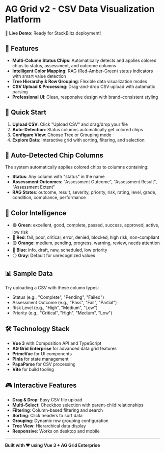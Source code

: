 # AG Grid v2 - CSV Data Visualization Platform

🚀 **Live Demo**: Ready for StackBlitz deployment!

## 🎯 Features

- **Multi-Column Status Chips**: Automatically detects and applies colored chips to status, assessment, and outcome columns
- **Intelligent Color Mapping**: RAG (Red-Amber-Green) status indicators with smart value detection
- **Tree Hierarchy & Row Grouping**: Flexible data visualization modes
- **CSV Upload & Processing**: Drag-and-drop CSV upload with automatic parsing
- **Professional UI**: Clean, responsive design with brand-consistent styling

## 🔧 Quick Start

1. **Upload CSV**: Click "Upload CSV" and drag/drop your file
2. **Auto-Detection**: Status columns automatically get colored chips
3. **Configure View**: Choose Tree or Grouping mode
4. **Explore Data**: Interactive grid with sorting, filtering, and selection

## 🎨 Auto-Detected Chip Columns

The system automatically applies colored chips to columns containing:

- **Status**: Any column with "status" in the name
- **Assessment Outcomes**: "Assessment Outcome", "Assessment Result", "Assessment Extent"
- **RAG States**: outcome, result, severity, priority, risk, rating, level, grade, condition, compliance, performance

## 🌈 Color Intelligence

- 🟢 **Green**: excellent, good, complete, passed, success, approved, active, low risk
- 🔴 **Red**: fail, poor, critical, error, denied, blocked, high risk, non-compliant
- 🟡 **Orange**: medium, pending, progress, warning, review, needs attention
- 🔵 **Blue**: info, draft, new, scheduled, low priority
- ⚪ **Gray**: Default for unrecognized values

## 📊 Sample Data

Try uploading a CSV with these column types:
- Status (e.g., "Complete", "Pending", "Failed")
- Assessment Outcome (e.g., "Pass", "Fail", "Partial")
- Risk Level (e.g., "High", "Medium", "Low")
- Priority (e.g., "Critical", "High", "Medium", "Low")

## 🛠️ Technology Stack

- **Vue 3** with Composition API and TypeScript
- **AG Grid Enterprise** for advanced data grid features
- **PrimeVue** for UI components
- **Pinia** for state management
- **PapaParse** for CSV processing
- **Vite** for build tooling

## 🎮 Interactive Features

- **Drag & Drop**: Easy CSV file upload
- **Multi-Select**: Checkbox selection with parent-child relationships
- **Filtering**: Column-based filtering and search
- **Sorting**: Click headers to sort data
- **Grouping**: Dynamic row grouping configuration
- **Tree View**: Hierarchical data display
- **Responsive**: Works on desktop and mobile

---

**Built with ❤️ using Vue 3 + AG Grid Enterprise**
